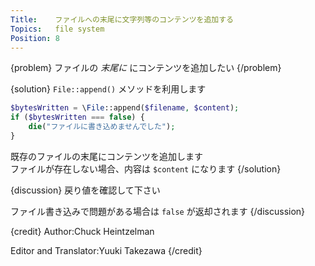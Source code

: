 ```yaml
---
Title:    ファイルへの末尾に文字列等のコンテンツを追加する
Topics:   file system
Position: 8
---
```


{problem}
ファイルの _末尾に_ にコンテンツを追加したい
{/problem}

{solution}
`File::append()` メソッドを利用します

```php
$bytesWritten = \File::append($filename, $content);
if ($bytesWritten === false) {
    die("ファイルに書き込めませんでした");
}
```

既存のファイルの末尾にコンテンツを追加します  
ファイルが存在しない場合、内容は `$content` になります
{/solution}

{discussion}
戻り値を確認して下さい

ファイル書き込みで問題がある場合は `false` が返却されます
{/discussion}

{credit}
Author:Chuck Heintzelman

Editor and Translator:Yuuki Takezawa
{/credit}
